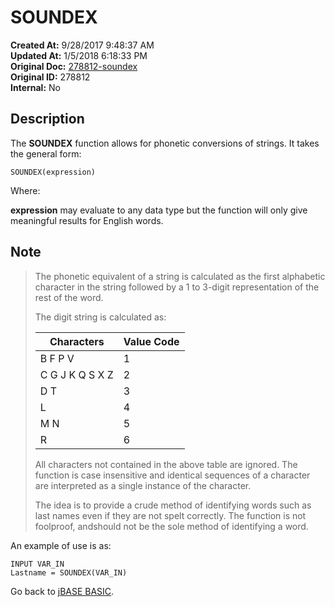 # SOUNDEX

**Created At:** 9/28/2017 9:48:37 AM  
**Updated At:** 1/5/2018 6:18:33 PM  
**Original Doc:** [278812-soundex](https://docs.jbase.com/36868-jbase-basic/278812-soundex)  
**Original ID:** 278812  
**Internal:** No  

## Description

The **SOUNDEX** function allows for phonetic conversions of strings. It takes the general form:

```
SOUNDEX(expression)
```

Where:

**expression** may evaluate to any data type but the function will only give meaningful results for English words.

## Note

> The phonetic equivalent of a string is calculated as the first alphabetic character in the string followed by a 1 to 3-digit representation of the rest of the word.
>
> The digit string is calculated as:
>
> | Characters | Value Code |
> | --- | --- |
> | B F P V | 1 |
> | C G J K Q S X Z | 2 |
> | D T | 3 |
> | L | 4 |
> | M N | 5 |
> | R | 6 |
>
>
>
> All characters not contained in the above table are ignored. The function is case insensitive and identical sequences of a character are interpreted as a single instance of the character.
>
> The idea is to provide a crude method of identifying words such as last names even if they are not spelt correctly. The function is not foolproof, andshould not be the sole method of identifying a word.

An example of use is as:

```
INPUT VAR_IN
Lastname = SOUNDEX(VAR_IN)
```

Go back to [jBASE BASIC](./../jbase-basic-programmers-reference-guide).

